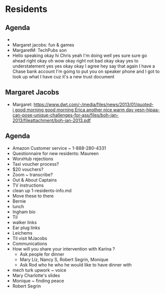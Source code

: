 # Residents

## Agenda

*   
* Margaret jacobs: fun & games
* MargaretM: TechPubs son
* Hello speaking okay hi Chris yeah I'm doing well yes sure sure go ahead right okay oh wow okay right not bad okay okay yes to understatement yes yes okay okay I agree hey say that again I have a Chase bank account I'm going to put you on speaker phone and I got to look up what I have cuz it's a new trust document  

## Margaret Jacobs

* Margaret: [https://www.dwt.com/-/media/files/news/2013/01/quoted-i good morning good morning Erica another nice warm day yesn-hipaa-can-pose-unique-challenges-for-ass/files/boh-jan-2013/fileattachment/boh-jan-2013.pdf](https://www.dwt.com/-/media/files/news/2013/01/quoted-in-hipaa-can-pose-unique-challenges-for-ass/files/boh-jan-2013/fileattachment/boh-jan-2013.pdf)

## Agenda

* Amazon Customer service ~ 1-888-280-4331
* Questionnaire for new residents: Maureen
* WorxHub rejections
* Taxi voucher process?
* $20 vouchers?
* Zoom ~ transcribe?
* Out & About Captains
* TV instructions
* clean up 1-residents-info.md
* Move these to there
* Bernie
* lunch
* Ingham bio
* Til
* walker links
* Ear plug links
* Leichems
* Til visit MJacobs
* Communications
* How will you share your intervention with Karina ?
    * Ask people for dinner
    * Mary Liz, Nancy S, Robert Segrin, Monique
    * Ask Rod who he who he would like to have dinner with
* mech turk upwork ~ voice
* Mary Charlotte's slides
* Monique ~ finding peace
* Robert Segrin